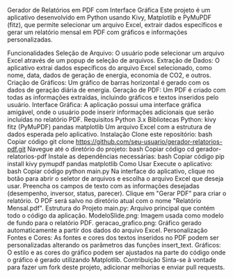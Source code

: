 Gerador de Relatórios em PDF com Interface Gráfica
Este projeto é um aplicativo desenvolvido em Python usando Kivy, Matplotlib e PyMuPDF (fitz), que permite selecionar um arquivo Excel, extrair dados específicos e gerar um relatório mensal em PDF com gráficos e informações personalizadas.

Funcionalidades
Seleção de Arquivo: O usuário pode selecionar um arquivo Excel através de um popup de seleção de arquivos.
Extração de Dados: O aplicativo extrai dados específicos do arquivo Excel selecionado, como nome, data, dados de geração de energia, economia de CO2, e outros.
Criação de Gráficos: Um gráfico de barras horizontal é gerado com os dados de geração diária de energia.
Geração de PDF: Um PDF é criado com todas as informações extraídas, incluindo gráficos e textos inseridos pelo usuário.
Interface Gráfica: A aplicação possui uma interface gráfica amigável, onde o usuário pode inserir informações adicionais que serão incluídas no relatório PDF.
Requisitos
Python 3.x
Bibliotecas Python:
kivy
fitz (PyMuPDF)
pandas
matplotlib
Um arquivo Excel com a estrutura de dados esperada pelo aplicativo.
Instalação
Clone este repositório:
bash
Copiar código
git clone https://github.com/seu-usuario/gerador-relatorios-pdf.git
Navegue até o diretório do projeto:
bash
Copiar código
cd gerador-relatorios-pdf
Instale as dependências necessárias:
bash
Copiar código
pip install kivy pymupdf pandas matplotlib
Como Usar
Execute o aplicativo:
bash
Copiar código
python main.py
Na interface do aplicativo, clique no botão para abrir o seletor de arquivos e escolha o arquivo Excel que deseja usar.
Preencha os campos de texto com as informações desejadas (desempenho, inversor, status, parecer).
Clique em "Gerar PDF" para criar o relatório. O PDF será salvo no diretório atual com o nome "Relatório Mensal.pdf".
Estrutura do Projeto
main.py: Arquivo principal que contém todo o código da aplicação.
ModeloSlide.png: Imagem usada como modelo de fundo para o relatório PDF.
geracao_grafico.png: Gráfico gerado automaticamente a partir dos dados do arquivo Excel.
Personalização
Fontes e Cores: As fontes e cores dos textos inseridos no PDF podem ser personalizadas alterando os parâmetros das funções insert_text.
Gráficos: O estilo e as cores do gráfico podem ser ajustados na parte do código onde o gráfico é gerado utilizando Matplotlib.
Contribuição
Sinta-se à vontade para fazer um fork deste projeto, adicionar melhorias e enviar pull requests.
